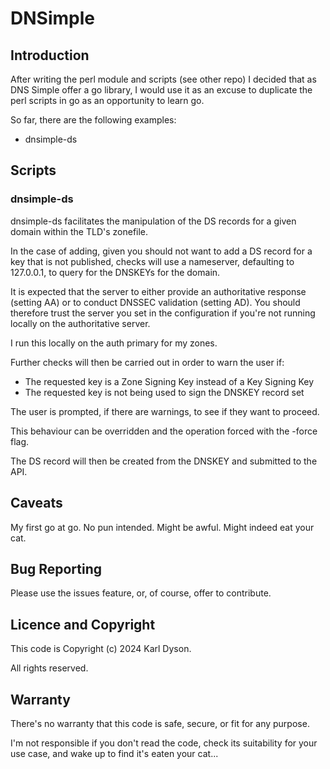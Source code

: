 # DNSimple

## Introduction

After writing the perl module and scripts (see other repo) I decided that as
DNS Simple offer a go library, I would use it as an excuse to duplicate the
perl scripts in go as an opportunity to learn go.

So far, there are the following examples:

* dnsimple-ds

## Scripts

### dnsimple-ds

dnsimple-ds facilitates the manipulation of the DS records for a given domain
within the TLD's zonefile.

In the case of adding, given you should not want to add a DS record for a key
that is not published, checks will use a nameserver, defaulting to 127.0.0.1,
to query for the DNSKEYs for the domain.

It is expected that the server to either provide an authoritative response
(setting AA) or to conduct DNSSEC validation (setting AD). You should therefore
trust the server you set in the configuration if you're not running locally on
the authoritative server.

I run this locally on the auth primary for my zones.

Further checks will then be carried out in order to warn the user if:

* The requested key is a Zone Signing Key instead of a Key Signing Key
* The requested key is not being used to sign the DNSKEY record set

The user is prompted, if there are warnings, to see if they want to proceed.

This behaviour can be overridden and the operation forced with the -force flag.

The DS record will then be created from the DNSKEY and submitted to the API.

## Caveats

My first go at go. No pun intended. Might be awful. Might indeed eat your cat.

## Bug Reporting

Please use the issues feature, or, of course, offer to contribute.

## Licence and Copyright

This code is Copyright (c) 2024 Karl Dyson.

All rights reserved.

## Warranty

There's no warranty that this code is safe, secure, or fit for any purpose.

I'm not responsible if you don't read the code, check its suitability for your
use case, and wake up to find it's eaten your cat...
